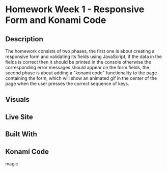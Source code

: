 # Homework Week 1 - Responsive Form and Konami Code

## Description
The homework consists of two phases, the first one is about creating a responsive form and validating its fields using JavaScript, if the data in the fields is correct then it should be printed in the console otherwise the corresponding error messages should appear on the form fields, the second phase is about adding a "konami code" functionality to the page containing the form, which will show an animated gif in the center of the page when the user presses the correct sequence of keys.

## Visuals

## Live Site

## Built With

## Konami Code
magic
